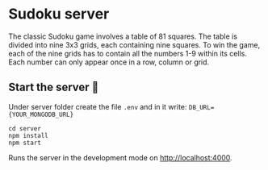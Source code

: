 # Sudoku server

The classic Sudoku game involves a table of 81 squares. The table is divided into nine 3x3 grids, each containing nine squares.
To win the game, each of the nine grids has to contain all the numbers 1-9 within its cells. Each number can only appear once in a row, column or grid.

## Start the server 🚀

Under server folder create the file `.env` and in it write: `DB_URL={YOUR_MONGODB_URL}`

```
cd server
npm install
npm start
```

Runs the server in the development mode on [http://localhost:4000](http://localhost:4000).
